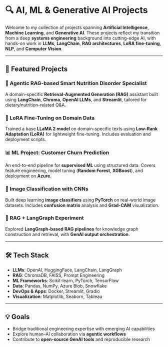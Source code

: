 # 🔍 AI, ML & Generative AI Projects

Welcome to my collection of projects spanning **Artificial Intelligence**, **Machine Learning**, and **Generative AI**. These projects reflect my transition from a deep **systems engineering** background into cutting-edge AI, with hands-on work in **LLMs**, **LangChain**, **RAG architectures**, **LoRA fine-tuning**, **NLP**, and **Computer Vision**.

---

## 📌 Featured Projects

### 🚀 Agentic RAG-based Smart Nutrition Disorder Specialist
A domain-specific **Retrieval-Augmented Generation (RAG)** assistant built using **LangChain**, **Chroma**, **OpenAI LLMs**, and **Streamlit**, tailored for dietary/nutrition-related Q&A.

### 🧠 LoRA Fine-Tuning on Domain Data
Trained a base **LLaMA 2 model** on domain-specific texts using **Low-Rank Adaptation (LoRA)** for lightweight fine-tuning. Includes evaluation and deployment scripts.

### 📊 ML Project: Customer Churn Prediction
An end-to-end pipeline for **supervised ML** using structured data. Covers feature engineering, model tuning (**Random Forest**, **XGBoost**), and deployment on **Azure**.

### 🎨 Image Classification with CNNs
Built deep learning **image classifiers** using **PyTorch** on real-world image datasets. Includes **confusion matrix** analysis and **Grad-CAM** visualization.

### 💬 RAG + LangGraph Experiment
Explored **LangGraph-based RAG pipelines** for knowledge graph construction and retrieval, with **GenAI output orchestration**.

---

## 🛠️ Tech Stack

- **LLMs**: OpenAI, HuggingFace, LangChain, LangGraph  
- **RAG**: ChromaDB, FAISS, Prompt Engineering  
- **ML Frameworks**: Scikit-learn, PyTorch, TensorFlow  
- **Data**: Pandas, NumPy, Azure Blob, Snowflake  
- **DevOps & Apps**: Docker, Streamlit, Gradio  
- **Visualization**: Matplotlib, Seaborn, Tableau  

---

## 💡 Goals

- Bridge traditional engineering expertise with emerging AI capabilities  
- Explore human–AI collaboration via **agentic workflows**  
- Contribute to **open-source GenAI tools** and reproducible research  
